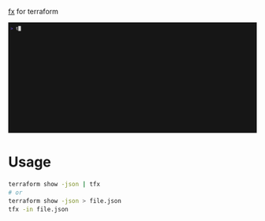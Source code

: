 [fx](https://github.com/antonmedv/fx) for terraform

![preview](./.github/preview.gif)

# Usage

```bash
terraform show -json | tfx
# or
terraform show -json > file.json
tfx -in file.json
```
